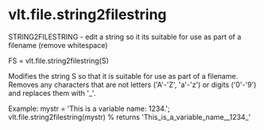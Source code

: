 # vlt.file.string2filestring

  STRING2FILESTRING - edit a string so it its suitable for use as part of a filename (remove whitespace)
 
  FS = vlt.file.string2filestring(S)
 
  Modifies the string S so that it is suitable for use as part of a filename.
  Removes any characters that are not letters ('A'-'Z', 'a'-'z') or digits ('0'-'9')
  and replaces them with '_'.
 
  Example:
     mystr = 'This is a variable name: 1234.';
     vlt.file.string2filestring(mystr)  % returns 'This_is_a_variable_name__1234_'

